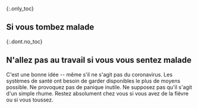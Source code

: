 {:.only_toc}
## Si vous tombez malade

{:.dont.no_toc}
## N'allez pas au travail si vous vous sentez malade

C'est une bonne idée -- même s'il ne s'agit pas du coronavirus. Les systèmes de santé ont besoin de garder disponibles le plus de moyens possible. Ne provoquez pas de panique inutile. Ne supposez pas qu'il s'agit d'un simple rhume. Restez absolument chez vous si vous avez de la fièvre ou si vous toussez.
